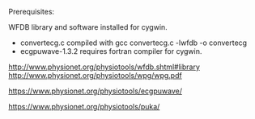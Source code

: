 Prerequisites:

WFDB library and software installed for cygwin.



* convertecg.c compiled with gcc convertecg.c -lwfdb -o convertecg
* ecgpuwave-1.3.2 requires fortran compiler for cygwin.


http://www.physionet.org/physiotools/wfdb.shtml#library
http://www.physionet.org/physiotools/wpg/wpg.pdf

https://www.physionet.org/physiotools/ecgpuwave/



https://www.physionet.org/physiotools/puka/